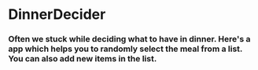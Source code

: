 # DinnerDecider
### Often we stuck while deciding what to have in dinner. Here's a app which helps you to randomly select the meal from a list. You can also add new items in the list.
